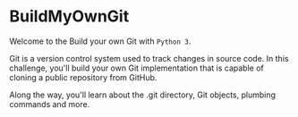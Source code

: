 # BuildMyOwnGit
Welcome to the Build your own Git with `Python 3`.

Git is a version control system used to track changes in source code. 
In this challenge, you'll build your own Git implementation that is capable of cloning a public repository from GitHub.

Along the way, you'll learn about the .git directory, Git objects, plumbing commands and more.

